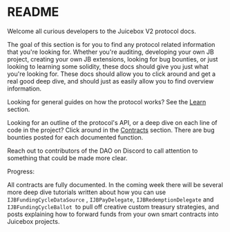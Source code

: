 # README

Welcome all curious developers to the Juicebox V2 protocol docs.

The goal of this section is for you to find any protocol related information that you're looking for. Whether you're auditing, developing your own JB project, creating your own JB extensions, looking for bug bounties, or just looking to learning some solidity, these docs should give you just what you're looking for. These docs should allow you to click around and get a real good deep dive, and should just as easily allow you to find overview information.

Looking for general guides on how the protocol works? See the [Learn](learn/overview.md) section.

Looking for an outline of the protocol's API, or a deep dive on each line of code in the project? Click around in the [Contracts](contracts/) section. There are bug bounties posted for each documented function.

Reach out to contributors of the DAO on Discord to call attention to something that could be made more clear.

Progress:

All contracts are fully documented. In the coming week there will be several more deep dive tutorials written about how you can use `IJBFundingCycleDataSource` , `IJBPayDelegate`, `IJBRedemptionDelegate` and `IJBFundingCycleBallot `to pull off creative custom treasury strategies, and posts explaining how to forward funds from your own smart contracts into Juicebox projects.
